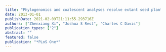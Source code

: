 ```yaml
---
title: "Phylogenomics and coalescent analyses resolve extant seed plant relationships"
date: 2013-01-01
publishDate: 2021-02-09T21:11:55.293716Z
authors: ["Zhenxiang Xi", "Joshua S Rest", "Charles C Davis"]
publication_types: ["2"]
abstract: ""
featured: false
publication: "*PLoS One*"
---
```


